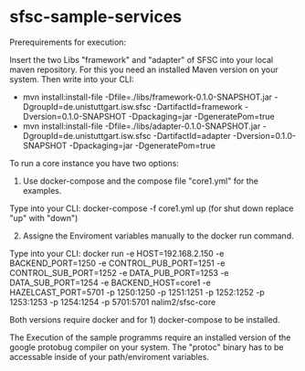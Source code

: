 # sfsc-sample-services

Prerequirements for execution:

Insert the two Libs "framework" and "adapter" of SFSC into your local maven repository. For this you need an installed Maven version on your system.
Then write into your CLI:
- mvn install:install-file -Dfile=./libs/framework-0.1.0-SNAPSHOT.jar -DgroupId=de.unistuttgart.isw.sfsc -DartifactId=framework -Dversion=0.1.0-SNAPSHOT -Dpackaging=jar -DgeneratePom=true
- mvn install:install-file -Dfile=./libs/adapter-0.1.0-SNAPSHOT.jar -DgroupId=de.unistuttgart.isw.sfsc -DartifactId=adapter -Dversion=0.1.0-SNAPSHOT -Dpackaging=jar -DgeneratePom=true

To run a core instance you have two options:
1) Use docker-compose and the compose file "core1.yml" for the examples.

Type into your CLI: docker-compose -f core1.yml up (for shut down replace "up" with "down")

2) Assigne the Enviroment variables manually to the docker run command.

Type into your CLI: docker run -e HOST=192.168.2.150 -e BACKEND_PORT=1250 -e CONTROL_PUB_PORT=1251 -e CONTROL_SUB_PORT=1252 -e DATA_PUB_PORT=1253 -e DATA_SUB_PORT=1254 -e BACKEND_HOST=core1 -e HAZELCAST_PORT=5701 -p 1250:1250 -p 1251:1251 -p 1252:1252 -p 1253:1253 -p 1254:1254 -p 5701:5701 nalim2/sfsc-core

Both versions require docker and for 1) docker-compose to be installed.

The Execution of the sample programms require an installed version of the google protobug compiler on your system. The "protoc" binary has to be accessable inside of your path/enviroment variables.
